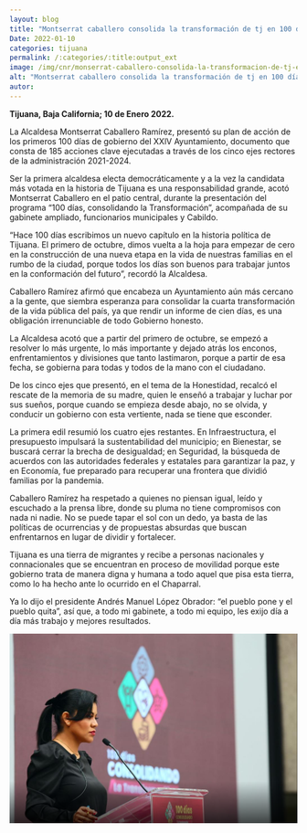 ```yaml
---
layout: blog
title: "Montserrat caballero consolida la transformación de tj en 100 días"
Date: 2022-01-10
categories: tijuana
permalink: /:categories/:title:output_ext
image: /img/cnr/monserrat-caballero-consolida-la-transformacion-de-tj-en-100-dias.png
alt: "Montserrat caballero consolida la transformación de tj en 100 días"
autor:
---
```


**Tijuana, Baja California; 10 de Enero 2022.** 

La Alcaldesa Montserrat Caballero Ramírez, presentó su plan de acción de los primeros 100 días de gobierno del XXlV Ayuntamiento, documento que consta de 185 acciones clave ejecutadas a través de los cinco ejes rectores de la administración 2021-2024.

Ser la primera alcaldesa electa democráticamente y a la vez la candidata más votada en la historia de Tijuana es una responsabilidad grande, acotó Montserrat Caballero en el patio central, durante la presentación del programa “100 días, consolidando la Transformación”, acompañada de su gabinete ampliado, funcionarios municipales y Cabildo.

“Hace 100 días escribimos un nuevo capítulo en la historia política de Tijuana. El primero de octubre, dimos vuelta a la hoja para empezar de cero en la construcción de una nueva etapa en la vida de nuestras familias en el rumbo de la ciudad, porque todos los días son buenos para trabajar juntos en la conformación del futuro”, recordó la Alcaldesa.

Caballero Ramírez afirmó que encabeza un Ayuntamiento aún más cercano a la gente, que siembra esperanza para consolidar la cuarta transformación de la vida pública del país, ya que rendir un informe de cien días, es una obligación irrenunciable de todo Gobierno honesto.

La Alcaldesa acotó que a partir del primero de octubre, se empezó a resolver lo más urgente, lo más importante y dejado atrás los enconos, enfrentamientos y divisiones que tanto lastimaron, porque a partir de esa fecha, se gobierna para todas y todos de la mano con el ciudadano.

De los cinco ejes que presentó, en el tema de la Honestidad, recalcó el rescate de la memoria de su madre, quien le enseñó a trabajar y luchar por sus sueños, porque cuando se empieza desde abajo, no se olvida, y conducir un gobierno con esta vertiente, nada se tiene que esconder.

La primera edil resumió los cuatro ejes restantes. En Infraestructura, el presupuesto impulsará la sustentabilidad del municipio; en Bienestar, se buscará cerrar la brecha de desigualdad; en Seguridad, la búsqueda de acuerdos con las autoridades federales y estatales para garantizar la paz, y en Economía, fue preparado para recuperar una frontera que dividió familias por la pandemia.

Caballero Ramírez ha respetado a quienes no piensan igual, leído y escuchado a la prensa libre, donde su pluma no tiene compromisos con nada ni nadie. No se puede tapar el sol con un dedo, ya basta de las políticas de ocurrencias y de propuestas absurdas que buscan enfrentarnos en lugar de dividir y fortalecer.

Tijuana es una tierra de migrantes y recibe a personas nacionales y connacionales que se encuentran en proceso de movilidad porque este gobierno trata de manera digna y humana a todo aquel que pisa esta tierra, como lo ha hecho ante lo ocurrido en el Chaparral.

Ya lo dijo el presidente Andrés Manuel López Obrador: “el pueblo pone y el pueblo quita”, así que, a todo mi gabinete, a todo mi equipo, les exijo día a día más trabajo y mejores resultados.

<div id="carouselExampleSlidesOnly" class="carousel slide" data-ride="carousel">
  <div class="carousel-inner">
    <div class="carousel-item active">
       <img class="d-block w-100" src="/img/cnr/monserrat-caballero-consolida-la-transformacion-de-tj-en-100-dias.png" loading="lazy"  alt="Montserrat caballero consolida la transformación de tj en 100 días">
    </div>
  </div>
</div>